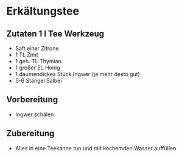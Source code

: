 # Erkältungstee## Zutaten 1 l Tee	Werkzeug- Saft einer Zitrone- 1 TL Zimt- 1 geh. TL Thymian- 1 großer EL Honig- 1 daumendickes Stück Ingwer (je mehr desto gut)- 5-6 Stängel Salbei
## Vorbereitung- Ingwer schälen## Zubereitung- Alles in eine Teekanne tun und mit kochemden Wasser auffüllen